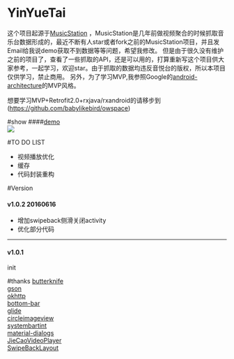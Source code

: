 # YinYueTai
这个项目起源于[MusicStation](https://github.com/babylikebird/MusicStation)
，MusicStation是几年前做视频聚合的时候抓取音乐台数据形成的，最近不断有人star或者fork之前的MusicStation项目，并且发Email给我说demo获取不到数据等等问题，希望我修改。
但是由于很久没有维护之前的项目了，查看了一些抓取的API，还是可以用的，打算重新写这个项目供大家参考，一起学习，欢迎star。由于抓取的数据均违反音悦台的版权，所以本项目仅供学习，禁止商用。
另外，为了学习MVP,我参照Google的[android-architecture](https://github.com/googlesamples/android-architecture)的MVP风格。
<br>

想要学习MVP+Retrofit2.0+rxjava/rxandroid的请移步到(https://github.com/babylikebird/owspace)


#show
####[demo](https://beta.bugly.qq.com/fz5w)
<br>
![](https://github.com/babylikebird/YinYueTai/blob/master/show.gif)

#TO DO LIST
- 视频播放优化<br>
- 缓存
- 代码封装重构

#Version
#### v1.0.2 20160616
 * 增加swipeback侧滑关闭activity
 * 优化部分代码


------
#### v1.0.1
init
 


#thanks
[butterknife](https://github.com/JakeWharton/butterknife)<br/>
[gson](https://github.com/google/gson)<br/>
[okhttp](https://github.com/square/okhttp)<br/>
[bottom-bar](https://github.com/roughike/BottomBar)<br/>
[glide](https://github.com/bumptech/glide)<br/>
[circleimageview](https://github.com/hdodenhof/CircleImageView)<br/>
[systembartint](https://github.com/jgilfelt/SystemBarTint)<br/>
[material-dialogs](https://github.com/afollestad/material-dialogs)<br/>
[JieCaoVideoPlayer](https://github.com/lipangit/JieCaoVideoPlayer)<br/>
[SwipeBackLayout](https://github.com/babylikebird/SwipeBackLayout)
